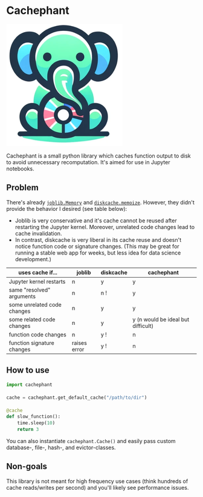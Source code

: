 # Cachephant

![](README.assets/2024-01-25-11-21-22.png)

Cachephant is a small python library which caches function output to disk to avoid unnecessary recomputation. It's aimed for use in Jupyter notebooks.

## Problem

There's already [`joblib.Memory`](https://joblib.readthedocs.io/en/latest/auto_examples/memory_basic_usage.html) and [`diskcache.memoize`](https://grantjenks.com/docs/diskcache/api.html#diskcache.FanoutCache.memoize). However, they didn't provide the behavior I desired (see table below):

- Joblib is very conservative and it's cache cannot be reused after restarting the Jupyter kernel. Moreover, unrelated code changes lead to cache invalidation.
- In contrast, diskcache is very liberal in its cache reuse and doesn't notice function code or signature changes. (This may be great for running a stable web app for weeks, but less idea for data science development.)

| uses cache if...            | joblib       | diskcache | cachephant                         |
| --------------------------- | ------------ | --------- | ---------------------------------- |
| Jupyter kernel restarts     | n            | y         | y                                  |
| same "resolved" arguments   | n            | n !       | y                                  |
| some unrelated code changes | n            | y         | y                                  |
| some related code changes   | n            | y         | y (n would be ideal but difficult) |
| function code changes       | n            | y !       | n                                  |
| function signature changes  | raises error | y !       | n                                  |

## How to use

```python
import cachephant

cache = cachephant.get_default_cache("/path/to/dir")

@cache
def slow_function():
    time.sleep(10)
    return 3
```

You can also instantiate `cachephant.Cache()` and easily pass custom database-, file-, hash-, and evictor-classes.

## Non-goals

This library is not meant for high frequency use cases (think hundreds of cache reads/writes per second) and you'll likely see performance issues.

